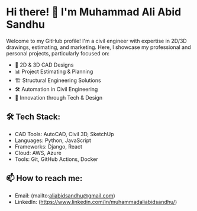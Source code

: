 # Hi there! 👋 I'm Muhammad Ali Abid Sandhu

Welcome to my GitHub profile! I'm a civil engineer with expertise in 2D/3D drawings, estimating, and marketing. Here, I showcase my professional and personal projects, particularly focused on:

- 📐 2D & 3D CAD Designs
- 📊 Project Estimating & Planning
- 🏗️ Structural Engineering Solutions
- 🛠️ Automation in Civil Engineering
- 🚀 Innovation through Tech & Design

## 🛠 Tech Stack:
- CAD Tools: AutoCAD, Civil 3D, SketchUp
- Languages: Python, JavaScript
- Frameworks: Django, React
- Cloud: AWS, Azure
- Tools: Git, GitHub Actions, Docker

## 📫 How to reach me:
- Email: (mailto:aliabidsandhu@gmail.com)
- LinkedIn: (https://www.linkedin.com/in/muhammadaliabidsandhu/)
